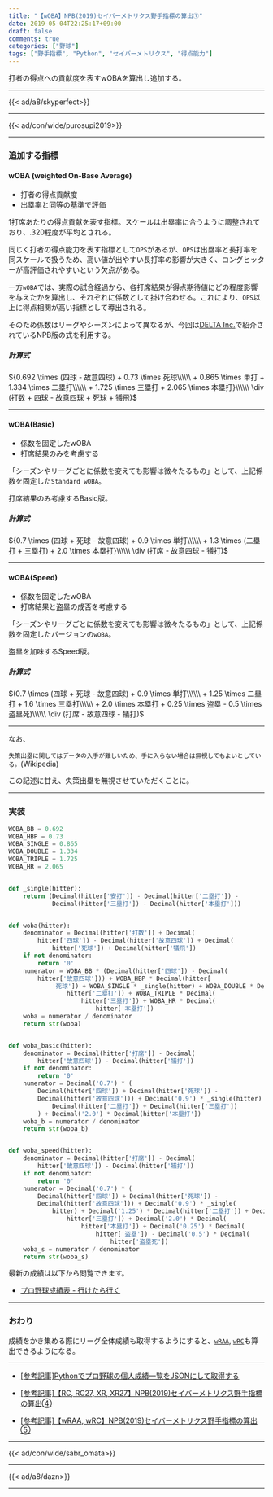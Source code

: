 ```yaml
---
title: "【wOBA】NPB(2019)セイバーメトリクス野手指標の算出①"
date: 2019-05-04T22:25:17+09:00
draft: false
comments: true
categories: ["野球"]
tags: ["野手指標", "Python", "セイバーメトリクス", "得点能力"]
---
```


打者の得点への貢献度を表すwOBAを算出し追加する。

<!--more-->

---

{{< ad/a8/skyperfect>}}

---

{{< ad/con/wide/purosupi2019>}}

---

### 追加する指標

#### wOBA (weighted On-Base Average)

- 打者の得点貢献度
- 出塁率と同等の基準で評価

1打席あたりの得点貢献を表す指標。スケールは出塁率に合うように調整されており、.320程度が平均とされる。

同じく打者の得点能力を表す指標として`OPS`があるが、`OPS`は出塁率と長打率を同スケールで扱うため、高い値が出やすい長打率の影響が大きく、ロングヒッターが高評価されやすいという欠点がある。

一方`wOBA`では、実際の試合経過から、各打席結果が得点期待値にどの程度影響を与えたかを算出し、それぞれに係数として掛け合わせる。これにより、`OPS`以上に得点相関が高い指標として導出される。

そのため係数はリーグやシーズンによって異なるが、今回は[DELTA Inc.](https://1point02.jp/op/gnav/glossary/gls_explanation.aspx?eid=20004)で紹介されているNPB版の式を利用する。

##### 計算式

${0.692 \times (四球 - 故意四球) + 0.73 \times 死球\\\\\\ + 0.865 \times 単打 + 1.334 \times 二塁打\\\\\\ + 1.725 \times 三塁打 + 2.065 \times 本塁打}\\\\\\ \div (打数 + 四球 - 故意四球 + 死球 + 犠飛)$

---

#### wOBA(Basic)

- 係数を固定したwOBA
- 打席結果のみを考慮する

「シーズンやリーグごとに係数を変えても影響は微々たるもの」として、上記係数を固定した`Standard wOBA`。

打席結果のみ考慮するBasic版。

##### 計算式

${0.7 \times (四球 + 死球 - 故意四球) + 0.9 \times 単打\\\\\\ + 1.3 \times (二塁打 + 三塁打) + 2.0 \times 本塁打}\\\\\\ \div (打席 - 故意四球 - 犠打)$

---

#### wOBA(Speed)

- 係数を固定したwOBA
- 打席結果と盗塁の成否を考慮する

「シーズンやリーグごとに係数を変えても影響は微々たるもの」として、上記係数を固定したバージョンの`wOBA`。

盗塁を加味するSpeed版。

##### 計算式

$(0.7 \times (四球 + 死球 - 故意四球) + 0.9 \times 単打\\\\\\ + 1.25 \times 二塁打 + 1.6 \times 三塁打\\\\\\ + 2.0 \times 本塁打 + 0.25 \times 盗塁 - 0.5 \times 盗塁死)\\\\\\ \div (打席 - 故意四球 - 犠打)$

---

なお、

`失策出塁に関してはデータの入手が難しいため、手に入らない場合は無視してもよいとしている。`(Wikipedia)

この記述に甘え、失策出塁を無視させていただくことに。

---

### 実装

```py:sabr.py
WOBA_BB = 0.692
WOBA_HBP = 0.73
WOBA_SINGLE = 0.865
WOBA_DOUBLE = 1.334
WOBA_TRIPLE = 1.725
WOBA_HR = 2.065


def _single(hitter):
    return (Decimal(hitter['安打']) - Decimal(hitter['二塁打']) -
            Decimal(hitter['三塁打']) - Decimal(hitter['本塁打']))


def woba(hitter):
    denominator = Decimal(hitter['打数']) + Decimal(
        hitter['四球']) - Decimal(hitter['故意四球']) + Decimal(
            hitter['死球']) + Decimal(hitter['犠飛'])
    if not denominator:
        return '0'
    numerator = WOBA_BB * (Decimal(hitter['四球']) - Decimal(
        hitter['故意四球'])) + WOBA_HBP * Decimal(hitter[
            '死球']) + WOBA_SINGLE * _single(hitter) + WOBA_DOUBLE * Decimal(
                hitter['二塁打']) + WOBA_TRIPLE * Decimal(
                    hitter['三塁打']) + WOBA_HR * Decimal(
                        hitter['本塁打'])
    woba = numerator / denominator
    return str(woba)


def woba_basic(hitter):
    denominator = Decimal(hitter['打席']) - Decimal(
        hitter['故意四球']) - Decimal(hitter['犠打'])
    if not denominator:
        return '0'
    numerator = Decimal('0.7') * (
        Decimal(hitter['四球']) + Decimal(hitter['死球']) -
        Decimal(hitter['故意四球'])) + Decimal('0.9') * _single(hitter) + Decimal('1.3') * (
            Decimal(hitter['二塁打']) + Decimal(hitter['三塁打'])
        ) + Decimal('2.0') * Decimal(hitter['本塁打'])
    woba_b = numerator / denominator
    return str(woba_b)


def woba_speed(hitter):
    denominator = Decimal(hitter['打席']) - Decimal(
        hitter['故意四球']) - Decimal(hitter['犠打'])
    if not denominator:
        return '0'
    numerator = Decimal('0.7') * (
        Decimal(hitter['四球']) + Decimal(hitter['死球']) -
        Decimal(hitter['故意四球'])) + Decimal('0.9') * _single(
            hitter) + Decimal('1.25') * Decimal(hitter['二塁打']) + Decimal('1.6') * Decimal(
                hitter['三塁打']) + Decimal('2.0') * Decimal(
                    hitter['本塁打']) + Decimal('0.25') * Decimal(
                        hitter['盗塁']) - Decimal('0.5') * Decimal(
                            hitter['盗塁死'])
    woba_s = numerator / denominator
    return str(woba_s)
```

最新の成績は以下から閲覧できます。

- [プロ野球成績表 - 行けたら行く](https://www.ted027.com/records/)

---

### おわり

成績をかき集める際にリーグ全体成績も取得するようにすると、[`wRAA`](https://www.ted027.com/post/sabr-hit-wraa#wraa-weighted-runs-above-average), [`wRC`](https://www.ted027.com/post/sabr-hit-wraa#wrc-weighted-runs-created)も算出できるようになる。

---

- [[参考記事]Pythonでプロ野球の個人成績一覧をJSONにして取得する](https://www.ted027.com/post/python-personal-records)

- [[参考記事]【RC, RC27, XR, XR27】NPB(2019)セイバーメトリクス野手指標の算出④](https://www.ted027.com/post/sabr-hit-rc)

- [[参考記事]【wRAA, wRC】NPB(2019)セイバーメトリクス野手指標の算出⑤](https://www.ted027.com/post/sabr-hit-wraa)

---

{{< ad/con/wide/sabr_omata>}}

---

{{< ad/a8/dazn>}}

---
